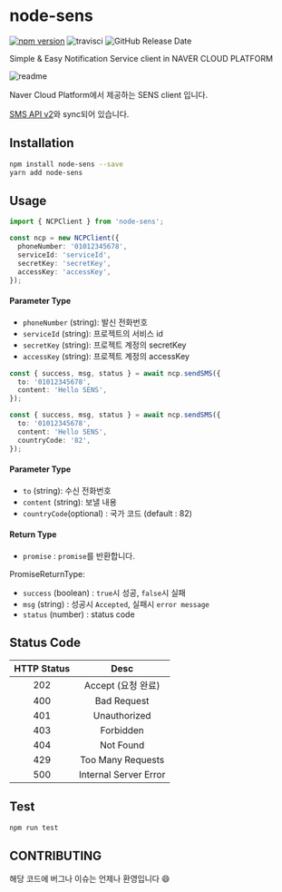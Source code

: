 # node-sens

[![npm version](https://badge.fury.io/js/node-sens.svg)](https://badge.fury.io/js/node-sens) ![travisci](https://travis-ci.com/Bumkeyy/node-sens.svg?branch=master) ![GitHub Release Date](https://img.shields.io/github/release-date/bumkeyy/Node-sens)

Simple &amp; Easy Notification Service client in NAVER CLOUD PLATFORM

![readme](/assets/readme.png)

Naver Cloud Platform에서 제공하는 SENS client 입니다.

[SMS API v2](https://apidocs.ncloud.com/ko/ai-application-service/sens/sms_v2/)와 sync되어 있습니다.

## Installation

```sh
npm install node-sens --save
yarn add node-sens
```

## Usage

```typescript
import { NCPClient } from 'node-sens';

const ncp = new NCPClient({
  phoneNumber: '01012345678',
  serviceId: 'serviceId',
  secretKey: 'secretKey',
  accessKey: 'accessKey',
});
```

#### Parameter Type

- `phoneNumber` (string): 발신 전화번호
- `serviceId` (string): 프로젝트의 서비스 id
- `secretKey` (string): 프로젝트 계정의 secretKey
- `accessKey` (string): 프로젝트 계정의 accessKey

```typescript
const { success, msg, status } = await ncp.sendSMS({
  to: '01012345678',
  content: 'Hello SENS',
});

const { success, msg, status } = await ncp.sendSMS({
  to: '01012345678',
  content: 'Hello SENS',
  countryCode: '82',
});
```

#### Parameter Type

- `to` (string): 수신 전화번호
- `content` (string): 보낼 내용
- `countryCode`(optional) : 국가 코드 (default : 82)

#### Return Type

- `promise` : `promise`를 반환합니다.

PromiseReturnType:  
- `success` (boolean) : `true`시 성공, `false`시 실패
- `msg` (string) : 성공시 `Accepted`, 실패시 `error message`
- `status` (number) : status code

## Status Code

| HTTP Status |         Desc          |
| :---------: | :-------------------: |
|     202     |  Accept (요청 완료)   |
|     400     |      Bad Request      |
|     401     |     Unauthorized      |
|     403     |       Forbidden       |
|     404     |       Not Found       |
|     429     |   Too Many Requests   |
|     500     | Internal Server Error |

## Test

```sh
npm run test
```

## CONTRIBUTING

해당 코드에 버그나 이슈는 언제나 환영입니다 :smile:
